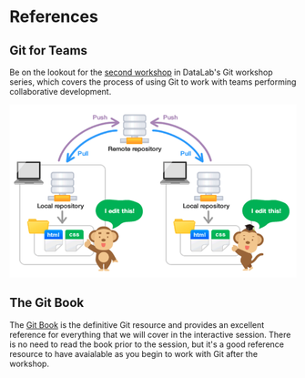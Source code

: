 # References

## Git for Teams

Be on the lookout for the [second workshop] in DataLab's Git workshop series,
which covers the process of using Git to work with teams performing
collaborative development.

[second workshop]: https://ucdavisdatalab.github.io/workshop_git_for_teams/

![Different local repositories synched across a remote source](/images/git_for_teams.png)

## The Git Book

The [Git Book](https://git-scm.com/book/en/v2) is the definitive Git resource
and provides an excellent reference for everything that we will cover in the
interactive session. There is no need to read the book prior to the session,
but it's a good reference resource to have avaialable as you begin to work with
Git after the workshop.
